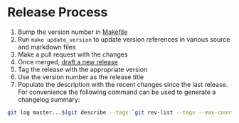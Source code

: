 # Release Process

1. Bump the version number in [Makefile](../Makefile)
2. Run `make update_version` to update version references in various source and markdown files
3. Make a pull request with the changes
4. Once merged, [draft a new release](https://github.com/bloomberg/xcdiff/releases/new)
5. Tag the release with the appropriate version
6. Use the version number as the release title
7. Populate the description with the recent changes since the last release. For convenience the following command can be used to generate a changelog summary:

```bash
git log master...$(git describe --tags `git rev-list --tags --max-count=1`) --pretty=format:'- %s'
```